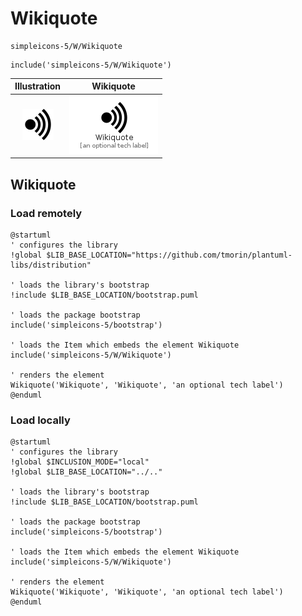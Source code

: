 # Wikiquote


```text
simpleicons-5/W/Wikiquote
```

```text
include('simpleicons-5/W/Wikiquote')
```



| Illustration | Wikiquote |
| :---: | :---: |
| ![illustration for Illustration](../../simpleicons-5/W/Wikiquote.png) | ![illustration for Wikiquote](../../simpleicons-5/W/Wikiquote.Local.png) |




## Wikiquote

### Load remotely
```plantuml
@startuml
' configures the library
!global $LIB_BASE_LOCATION="https://github.com/tmorin/plantuml-libs/distribution"

' loads the library's bootstrap
!include $LIB_BASE_LOCATION/bootstrap.puml

' loads the package bootstrap
include('simpleicons-5/bootstrap')

' loads the Item which embeds the element Wikiquote
include('simpleicons-5/W/Wikiquote')

' renders the element
Wikiquote('Wikiquote', 'Wikiquote', 'an optional tech label')
@enduml
```

### Load locally
```plantuml
@startuml
' configures the library
!global $INCLUSION_MODE="local"
!global $LIB_BASE_LOCATION="../.."

' loads the library's bootstrap
!include $LIB_BASE_LOCATION/bootstrap.puml

' loads the package bootstrap
include('simpleicons-5/bootstrap')

' loads the Item which embeds the element Wikiquote
include('simpleicons-5/W/Wikiquote')

' renders the element
Wikiquote('Wikiquote', 'Wikiquote', 'an optional tech label')
@enduml
```

